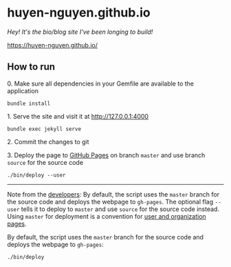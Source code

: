 # huyen-nguyen.github.io
*Hey! It's the bio/blog site I've been longing to build!*

https://huyen-nguyen.github.io/

## How to run
0\. Make sure all dependencies in your Gemfile are available to the application

    bundle install
    
1\. Serve the site and visit it at http://127.0.0.1:4000

    bundle exec jekyll serve
   
2\. Commit the changes to git

3\. Deploy the page to [GitHub Pages](https://pages.github.com/) on branch `master` and use branch `source` for the 
source code

    ./bin/deploy --user
    
---
Note from the [developers](https://github.com/alshedivat/al-folio/blob/master/README.md#installation): By default, the 
script uses the `master` branch for the source code and deploys the webpage to `gh-pages`. The optional flag `--user`
 tells it to deploy to `master` and use `source` for the source code instead. Using `master` for deployment is a 
 convention for [user and organization pages](https://help.github.com/articles/user-organization-and-project-pages/).

By default, the script uses the `master` branch for the source code and deploys the webpage to `gh-pages`:

    ./bin/deploy
    
